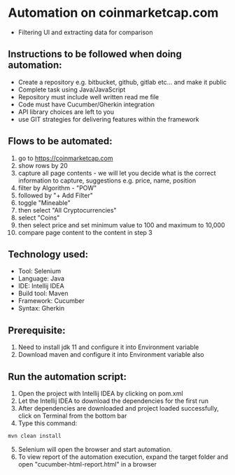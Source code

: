 # Automation on coinmarketcap.com
- Filtering Ul and extracting data for comparison

## Instructions to be followed when doing automation:
- Create a repository e.g. bitbucket, github, gitlab etc... and make it public
- Complete task using Java/JavaScript
- Repository must include well written read me file
- Code must have Cucumber/Gherkin integration
- API library choices are left to you
- use GIT strategies for delivering features within the framework

## Flows to be automated:
1. go to https://coinmarketcap.com
2. show rows by 20
3. capture all page contents - we will let you decide what is the correct information to capture, suggestions e.g. price, name,
position
4. filter by Algorithm - "POW"
5. followed by "+ Add Filter"
6. toggle "Mineable"
7. then select "All Cryptocurrencies"
8. select "Coins"
9. then select price and set minimum value to 100 and maximum to 10,000
10. compare page content to the content in step 3

## Technology used:
- Tool: Selenium
- Language: Java
- IDE: Intellij IDEA
- Build tool: Maven
- Framework: Cucumber
- Syntax: Gherkin

## Prerequisite:
1. Need to install jdk 11 and configure it into Environment variable
2. Download maven and configure it into Environment variable also

## Run the automation script:
1. Open the project with Intellij IDEA by clicking on pom.xml
2. Let the Intellij IDEA to download the dependencies for the first run
3. After dependencies are downloaded and project loaded successfully, click on Terminal from the bottom bar
4. Type this command:
```sh
mvn clean install
```
5. Selenium will open the browser and start automation.
6. To view report of the automation execution, expand the target folder and open "cucumber-html-report.html" in a browser
```sh
```
